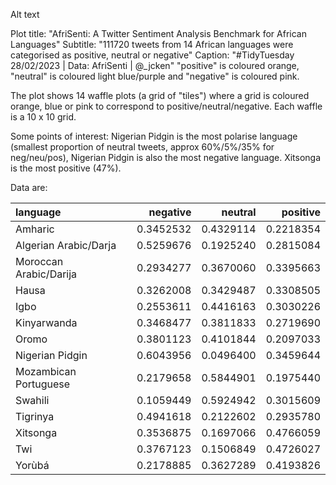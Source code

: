Alt text

Plot title: "AfriSenti: A Twitter Sentiment Analysis Benchmark for African Languages"
Subtitle: "111720 tweets from 14 African languages were categorised as positive, neutral or negative"
Caption: "#TidyTuesday 28/02/2023 | Data: AfriSenti | @_jcken"
"positive" is coloured orange, "neutral" is coloured light blue/purple and "negative" is coloured pink.

The plot shows 14 waffle plots (a grid of "tiles") where a grid is coloured orange, blue or pink to correspond to positive/neutral/negative. Each waffle is a 10 x 10 grid.

Some points of interest: Nigerian Pidgin is the most polarise language (smallest proportion of neutral tweets, approx 60%/5%/35% for neg/neu/pos), Nigerian Pidgin is also the most negative language. Xitsonga is the most positive (47%).

Data are: 
  
  |language               |  negative|   neutral|  positive|
  |:----------------------|---------:|---------:|---------:|
  |Amharic                | 0.3452532| 0.4329114| 0.2218354|
  |Algerian Arabic/Darja  | 0.5259676| 0.1925240| 0.2815084|
  |Moroccan Arabic/Darija | 0.2934277| 0.3670060| 0.3395663|
  |Hausa                  | 0.3262008| 0.3429487| 0.3308505|
  |Igbo                   | 0.2553611| 0.4416163| 0.3030226|
  |Kinyarwanda            | 0.3468477| 0.3811833| 0.2719690|
  |Oromo                  | 0.3801123| 0.4101844| 0.2097033|
  |Nigerian Pidgin        | 0.6043956| 0.0496400| 0.3459644|
  |Mozambican Portuguese  | 0.2179658| 0.5844901| 0.1975440|
  |Swahili                | 0.1059449| 0.5924942| 0.3015609|
  |Tigrinya               | 0.4941618| 0.2122602| 0.2935780|
  |Xitsonga               | 0.3536875| 0.1697066| 0.4766059|
  |Twi                    | 0.3767123| 0.1506849| 0.4726027|
  |Yorùbá                 | 0.2178885| 0.3627289| 0.4193826|